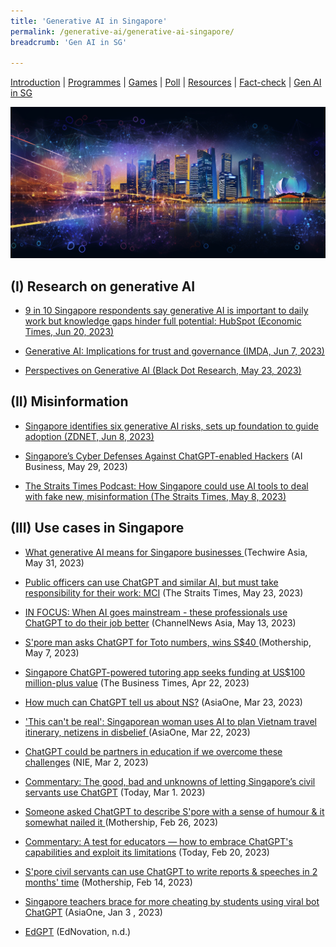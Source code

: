```yaml
---
title: 'Generative AI in Singapore'
permalink: /generative-ai/generative-ai-singapore/
breadcrumb: 'Gen AI in SG'

---
```


[Introduction](/generative-ai/what-is-generative-ai/)  |   [Programmes](/generative-ai/programmes/)  |  [Games](/generative-ai/games/)  |  [Poll](/generative-ai/gen-ai-poll/)  | [Resources](/generative-ai/resource-toolkit/)  | [Fact-check](/generative-ai/fact-checking-tools/)  | [Gen AI in SG](/generative-ai/generative-ai-singapore/)

![](../images/gen-ai-sg.png)

## (I) Research on generative AI

- [9 in 10 Singapore respondents say generative AI is important to daily work but knowledge gaps hinder full potential: HubSpot (Economic Times, Jun 20, 2023)](https://ciosea.economictimes.indiatimes.com/news/next-gen-technologies/9-in-10-singapore-respondents-say-generative-ai-is-important-to-daily-work-but-knowledge-gaps-hinder-full-potential-hubspot/101106180) 

- [Generative AI: Implications for trust and governance (IMDA, Jun 7, 2023)](https://aiverifyfoundation.sg/downloads/Discussion_Paper.pdf)

- [Perspectives on Generative AI (Black Dot Research, May 23, 2023)](https://blackdotresearch.sg/generative-ai/)

  

## (II) Misinformation

- [Singapore identifies six generative AI risks, sets up foundation to guide adoption (ZDNET, Jun 8, 2023)](https://www.zdnet.com/article/singapore-identifies-six-generative-ai-risks-sets-up-foundation-to-guide-adoption/)

- [Singapore’s Cyber Defenses Against ChatGPT-enabled Hackers](https://aibusiness.com/ml/singapore-s-cyber-defenses-against-chatgpt-enabled-hackers) (AI Business, May 29, 2023)

- [The Straits Times Podcast: How Singapore could use AI tools to deal with fake new, misinformation (The Straits Times, May 8, 2023)](https://open.spotify.com/episode/39dQDyKDBTO98cff2A29gO)

  

## (III) Use cases in Singapore

- [What generative AI means for Singapore businesses ](https://techwireasia.com/2023/05/what-generative-ai-means-for-singapore-businesses/) (Techwire Asia, May 31, 2023)

- [Public officers can use ChatGPT and similar AI, but must take responsibility for their work: MCI](https://www.straitstimes.com/tech/public-officers-allowed-to-use-chatgpt-and-other-ai-but-must-take-responsibility-for-work-mci) (The Straits Times, May 23, 2023)

- [IN FOCUS: When AI goes mainstream - these professionals use ChatGPT to do their job better](https://www.channelnewsasia.com/singapore/artificial-intelligence-ai-chatgpt-chatbot-jobs-3471791) (ChannelNews Asia, May 13, 2023)

- [S'pore man asks ChatGPT for Toto numbers, wins S$40 ](https://mothership.sg/2023/05/chatgpt-toto/) (Mothership, May 7, 2023)

- [Singapore ChatGPT-powered tutoring app seeks funding at US$100 million-plus value](https://www.businesstimes.com.sg/startups-tech/singapore-chatgpt-powered-tutoring-app-seeks-funding-us100-million-plus-value) (The Business Times, Apr 22, 2023)

- [How much can ChatGPT tell us about NS?](https://www.asiaone.com/digital/how-much-can-chatgpt-tell-us-about-ns)  (AsiaOne, Mar 23, 2023)

- ['This can't be real': Singaporean woman uses AI to plan Vietnam travel itinerary, netizens in disbelief ](https://www.asiaone.com/lifestyle/cant-be-real-singaporean-woman-uses-ai-plan-vietnam-travel-itinerary-netizens-disbelief) (AsiaOne, Mar 22, 2023)

- [ChatGPT could be partners in education if we overcome these challenges](https://www.nie.edu.sg/about-us/news-events/news/news-detail/chatgpt-could-be-partners-in-education-if-we-overcome-these-challenges) (NIE, Mar 2, 2023)

- [Commentary: The good, bad and unknowns of letting Singapore’s civil servants use ChatGPT](https://www.todayonline.com/commentary/commentary-good-bad-and-unknowns-letting-singapores-civil-servants-use-chatgpt-2119016) (Today, Mar 1. 2023)

- [Someone asked ChatGPT to describe S'pore with a sense of humour & it somewhat nailed it ](https://mothership.sg/2023/02/chatgpt-describes-singapore-with-humour/) (Mothership, Feb 26, 2023)

- [Commentary: A test for educators — how to embrace ChatGPT's capabilities and exploit its limitations](https://www.todayonline.com/commentary/commentary-test-educators-how-embrace-chatgpts-capabilities-and-exploit-its-limitations-2111981) (Today, Feb 20, 2023)

- [S'pore civil servants can use ChatGPT to write reports & speeches in 2 months' time](https://mothership.sg/2023/02/singapore-civil-service-chatgpt/) (Mothership, Feb 14, 2023)

- [Singapore teachers brace for more cheating by students using viral bot ChatGPT](https://www.asiaone.com/singapore/singapore-teachers-brace-more-cheating-students-using-chatgpt?amp)  (AsiaOne, Jan 3 , 2023)

- [EdGPT](https://ednovation.com/edgpt/) (EdNovation, n.d.)

  

